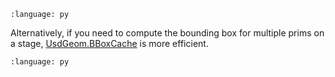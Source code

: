 ``` {literalinclude} py_usd.py
:language: py
```

Alternatively, if you need to compute the bounding box for multiple prims on a stage, [UsdGeom.BBoxCache](https://openusd.org/release/api/class_usd_geom_b_box_cache.html) is more efficient.

``` {literalinclude} py_usd_var1.py
:language: py
```
